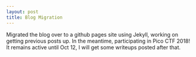 ```yaml
---
layout: post
title: Blog Migration
---
```


Migrated the blog over to a github pages site using Jekyll, working on getting previous posts up. In the meantime, participating in Pico CTF 2018! It remains active until Oct 12, I will get some writeups posted after that.
